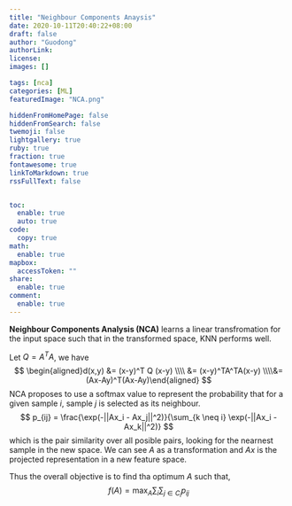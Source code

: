 ```yaml
---
title: "Neighbour Components Anaysis"
date: 2020-10-11T20:40:22+08:00
draft: false
author: "Guodong"
authorLink: 
license: 
images: []

tags: [nca]
categories: [ML]
featuredImage: "NCA.png"

hiddenFromHomePage: false
hiddenFromSearch: false
twemoji: false
lightgallery: true
ruby: true
fraction: true
fontawesome: true
linkToMarkdown: true
rssFullText: false


toc:
  enable: true
  auto: true
code:
  copy: true
math:
  enable: true
mapbox:
  accessToken: ""
share:
  enable: true
comment:
  enable: true
---
```


**Neighbour Components Analysis (NCA)** learns a linear transfromation for the input space such that in the transformed space, KNN performs well.





Let $Q = A^TA$, we have
$$
\begin{aligned}d(x,y) &= (x-y)^T Q (x-y) \\\\ &= (x-y)^TA^TA(x-y) \\\\&= (Ax-Ay)^T(Ax-Ay)\end{aligned}
$$
NCA proposes to use a softmax value to represent the probability that for a given sample $i$, sample $j$ is selected as its neighbour.
$$
p_{ij} = \frac{\exp(-||Ax_i - Ax_j||^2)}{\sum_{k \neq i} \exp(-||Ax_i - Ax_k||^2)}
$$
which is the pair similarity over all posible pairs, looking for the nearnest sample in the new space. We can see $A$ as a transformation and $Ax$ is the projected representation in a new feature space. 



Thus the overall objective is to find tha optimum $A$ such that,
$$
f(A) = \max_{A}\sum_{i}\sum_{j \in C_i}p_{ij}
$$


